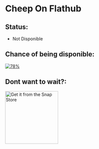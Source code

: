 # Cheep On Flathub
## Status:
- Not Disponible
## Chance of being disponible:
[![78%](https://progress-bar.dev/78)](https://github.com/LuanderFarias/Cheep)
## Dont want to wait?:
<a href="https://snapcraft.io/cheep">
  <img width="170px" alt="Get it from the Snap Store" src="https://snapcraft.io/static/images/badges/en/snap-store-black.svg" />
</a>
